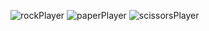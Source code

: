 ![rockPlayer](https://github.com/user-attachments/assets/48f16247-c2fc-47ed-85c8-bcd89dc40190)
![paperPlayer](https://github.com/user-attachments/assets/17ceb4fc-2f9e-4082-b19a-506e1dc3dd21)
![scissorsPlayer](https://github.com/user-attachments/assets/a80e8ee4-e5ba-4018-847e-7d653538ba24)
